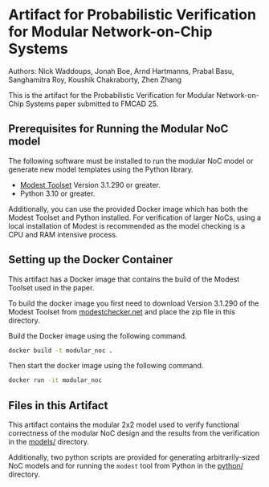 # Artifact for Probabilistic Verification for Modular Network-on-Chip Systems

Authors: Nick Waddoups, Jonah Boe, Arnd Hartmanns, Prabal Basu, Sanghamitra Roy, Koushik Chakraborty,
Zhen Zhang

This is the artifact for the Probabilistic Verification for Modular Network-on-Chip Systems
paper submitted to FMCAD 25.

## Prerequisites for Running the Modular NoC model

The following software must be installed to run the modular NoC model or generate new model
templates using the Python library.

- [Modest Toolset](https://www.modestchecker.net/) Version 3.1.290 or greater.
- Python 3.10 or greater.

Additionally, you can use the provided Docker image which has both the Modest Toolset and
Python installed. For verification of larger NoCs, using a local installation of Modest
is recommended as the model checking is a CPU and RAM intensive process.

## Setting up the Docker Container

This artifact has a Docker image that contains the build of the Modest Toolset used in the
paper.

To build the docker image you first need to download Version 3.1.290 of the Modest Toolset
from [modestchecker.net](https://www.modestchecker.net/Downloads/) and place the zip file 
in this directory.

Build the Docker image using the following command.

```sh
docker build -t modular_noc .
```

Then start the docker image using the following command.

```sh
docker run -it modular_noc
```

## Files in this Artifact

This artifact contains the modular 2x2 model used to verify functional correctness of the
modular NoC design and the results from the verification in the [models/](./models/)
directory.

Additionally, two python scripts are provided for generating arbitrarily-sized NoC models
and for running the `modest` tool from Python in the [python/](./python/) directory. 
